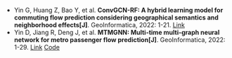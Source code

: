 * Yin G, Huang Z, Bao Y, et al. <b>ConvGCN-RF: A hybrid learning model for commuting flow prediction considering geographical semantics and neighborhood effects[J]</b>. GeoInformatica, 2022: 1-21. [Link](https://link.springer.com/article/10.1007/s10707-022-00467-0)
* Yin D, Jiang R, Deng J, et al. <b>MTMGNN: Multi-time multi-graph neural network for metro passenger flow prediction[J]</b>. GeoInformatica, 2022: 1-29. [Link](https://link.springer.com/article/10.1007/s10707-022-00466-1) [Code](https://github.com/lixus7/MTMGNN)
